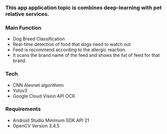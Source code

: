 ### This app application topic is  combines deep-learning with pet relative services.

### Main Function
- Dog Breed Classification
- Real-time detection of food that dogs need to watch out 
- Feed is recommend according to the allergic reaction.
- It scans the brand name of the feed and shows the list of feed for that brand.
### Tech 
- CNN Alexnet algorithmn
- Yolov3
- Google Cloud Vision API OCR
### Requirements
- Android Studio Minimum SDK API 21
- OpenCV Version 3.4.5  
